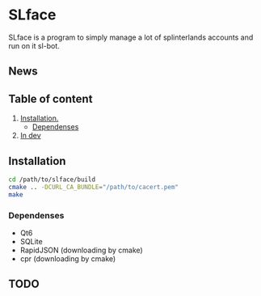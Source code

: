 # SLface
SLface is a program to simply manage a lot of splinterlands accounts and run on it sl-bot.

<a name="news"></a>
## News

## Table of content
1. [ Installation. ](#installation)
	+ [ Dependenses ](#dependenses)
2. [ In dev ](#dev)

<a name="installation"></a>
## Installation

```BASH
cd /path/to/slface/build
cmake .. -DCURL_CA_BUNDLE="/path/to/cacert.pem"
make
```

<a name="dependenses"></a>
### Dependenses
+ Qt6
+ SQLite
+ RapidJSON (downloading by cmake)
+ cpr (downloading by cmake)

<a name="dev"></a>

## TODO

